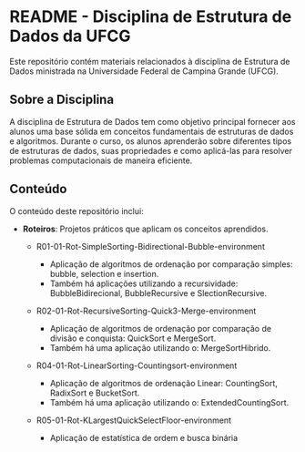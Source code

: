 # README - Disciplina de Estrutura de Dados da UFCG

Este repositório contém materiais relacionados à disciplina de Estrutura de Dados ministrada na Universidade Federal de Campina Grande (UFCG).

## Sobre a Disciplina

A disciplina de Estrutura de Dados tem como objetivo principal fornecer aos alunos uma base sólida em conceitos fundamentais de estruturas de dados e algoritmos. Durante o curso, os alunos aprenderão sobre diferentes tipos de estruturas de dados, suas propriedades e como aplicá-las para resolver problemas computacionais de maneira eficiente.

## Conteúdo

O conteúdo deste repositório inclui:

- **Roteiros**: Projetos práticos que aplicam os conceitos aprendidos.

    - R01-01-Rot-SimpleSorting-Bidirectional-Bubble-environment 
        - Aplicação de algoritmos de ordenação por comparação simples: bubble, selection e insertion.
        - Também há aplicações utilizando a recursividade: BubbleBidirecional, BubbleRecursive e SlectionRecursive.

    - R02-01-Rot-RecursiveSorting-Quick3-Merge-environment
        - Aplicação de algoritmos de ordenação por comparação de divisão e conquista: QuickSort e MergeSort.
        - Também há uma aplicação utilizando o: MergeSortHibrido.

    - R04-01-Rot-LinearSorting-Countingsort-environment
        - Aplicação de algoritmos de ordenação Linear: CountingSort, RadixSort e BucketSort.
        - Também há uma aplicação utilizando o: ExtendedCountingSort.

    - R05-01-Rot-KLargestQuickSelectFloor-environment
        - Aplicação de estatística de ordem e busca binária
